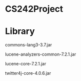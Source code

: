 # CS242Project
# Library

commons-lang3-3.7.jar

lucene-analyzers-common-7.2.1.jar

lucene-core-7.2.1.jar

twitter4j-core-4.0.6.jar
